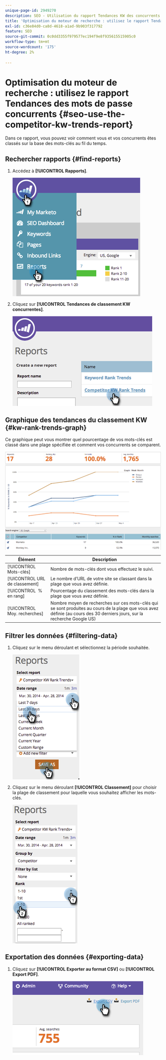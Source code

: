 ```yaml
---
unique-page-id: 2949270
description: SEO - Utilisation du rapport Tendances KW des concurrents - Documents Marketo - Documentation du produit
title: 'Optimisation du moteur de recherche : utilisez le rapport Tendances des mots de passe concurrents'
exl-id: c36e84d0-ca8d-4618-a1ad-9b903f317792
feature: SEO
source-git-commit: 0c0dd3355f979577ec194f9e8f935615515905c0
workflow-type: tm+mt
source-wordcount: '175'
ht-degree: 2%

---
```


# Optimisation du moteur de recherche : utilisez le rapport Tendances des mots de passe concurrents {#seo-use-the-competitor-kw-trends-report}

Dans ce rapport, vous pouvez voir comment vous et vos concurrents êtes classés sur la base des mots-clés au fil du temps.

## Rechercher rapports {#find-reports}

1. Accédez à **[!UICONTROL Rapports]**.

   ![](assets/image2014-9-18-14-3a6-3a18.png)

1. Cliquez sur **[!UICONTROL Tendances de classement KW concurrentes]**.

   ![](assets/image2014-9-18-14-3a6-3a37.png)

## Graphique des tendances du classement KW {#kw-rank-trends-graph}

Ce graphique peut vous montrer quel pourcentage de vos mots-clés est classé dans une plage spécifiée et comment vos concurrents se comparent.

![](assets/image2014-9-18-14-3a7-3a1.png)

| Élément | Description |
|---|---|
| [!UICONTROL Mots-clés] | Nombre de mots-clés dont vous effectuez le suivi. |
| [!UICONTROL URL de classement] | Le nombre d’URL de votre site se classant dans la plage que vous avez définie. |
| [!UICONTROL &#x200B; % en rang] | Pourcentage du classement des mots-clés dans la plage que vous avez définie. |
| [!UICONTROL Moy. recherches] | Nombre moyen de recherches sur ces mots-clés qui se sont produites au cours de la plage que vous avez définie (au cours des 30 derniers jours, sur la recherche Google US) |

## Filtrer les données {#filtering-data}

1. Cliquez sur le menu déroulant et sélectionnez la période souhaitée.

   ![](assets/image2014-9-18-14-3a7-3a17.png)

1. Cliquez sur le menu déroulant **[!UICONTROL Classement]** pour choisir la plage de classement pour laquelle vous souhaitez afficher les mots-clés.

   ![](assets/image2014-9-18-14-3a8-3a26.png)

## Exportation des données {#exporting-data}

1. Cliquez sur **[!UICONTROL Exporter au format CSV]** ou **[!UICONTROL Export PDF]**.

   ![](assets/image2014-9-18-14-3a9-3a49.png)
